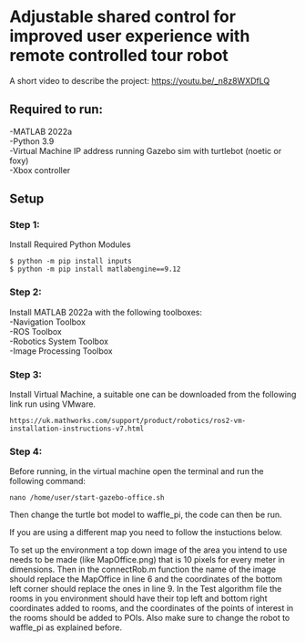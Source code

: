 # Adjustable shared control for improved user experience with remote controlled tour robot 

A short video to describe the project: https://youtu.be/_n8z8WXDfLQ  

## Required to run:  
-MATLAB 2022a  
-Python 3.9  
-Virtual Machine IP address running Gazebo sim with turtlebot (noetic or foxy)  
-Xbox controller  

## Setup
### Step 1: 
Install Required Python Modules
```
$ python -m pip install inputs
$ python -m pip install matlabengine==9.12
```
### Step 2:
Install MATLAB 2022a with the following toolboxes:  
-Navigation Toolbox   
-ROS Toolbox  
-Robotics System Toolbox   
-Image Processing Toolbox   

### Step 3:
Install Virtual Machine, a suitable one can be downloaded from the following link run using VMware.
```
https://uk.mathworks.com/support/product/robotics/ros2-vm-installation-instructions-v7.html
```

### Step 4:  
Before running, in the virtual machine open the terminal and run the following command:  
```
nano /home/user/start-gazebo-office.sh
```
Then change the turtle bot model to waffle_pi, the code can then be run.

If you are using a different map you need to follow the instuctions below.  

To set up the environment a top down image of the area you intend to use needs to be made (like MapOffice.png) that is 10 pixels for every meter in dimensions. Then in the connectRob.m function the name of the image should replace the MapOffice in line 6 and the coordinates of the bottom left corner should replace the ones in line 9.
In the Test algorithm file the rooms in you environment should have their top left and bottom right coordinates added to rooms, and the coordinates of the points of interest in the rooms should be added to POIs. Also make sure to change the robot to waffle_pi as explained before.
